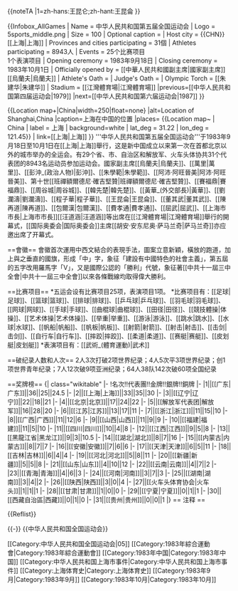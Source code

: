 {{noteTA
|1=zh-hans:王昆仑;zh-hant:王昆侖
}}

{{Infobox_AllGames
| Name = 中华人民共和国第五届全国运动会
| Logo = 5sports_middle.png
| Size = 100
| Optional caption = 
| Host city = {{CHN}}[[上海|上海]]
| Provinces and cities participating = 31個
| Athletes participating = 8943人
| Events = 25个比赛项目<br>1个表演项目
| Opening ceremony = 1983年9月18日
| Closing ceremony = 1983年10月1日
| Officially opened by = [[中華人民共和國副主席|國家副主席]][[烏蘭夫|烏蘭夫]]
| Athlete's Oath = 
| Judge's Oath = 
| Olympic Torch = [[朱建华|朱建华]]
| Stadium = [[江灣體育場|江灣體育場]]
|previous=[[中华人民共和国第四届运动会|1979]]
|next=[[中华人民共和国第六届运动会|1987]]
}}
</div>
{{Location map+|China|width=250|float=none}
 |alt=Location of Shanghai,China
 |caption=上海在中国的位置
 |places=
  {{Location map~ | China
   | label = 上海
   | background=white
    | lat_deg = 31.22
    | lon_deg = 121.45}}
    | link=[[上海|上海]]
}}
</div>
'''中华人民共和国第五届全国运动会'''于1983年9月18日至10月1日在[[上海|上海]]舉行，这是新中国成立以来第一次在首都北京以外的城市举办的全运会。有29个省、市、自治区和解放军、火车头体协共31个代表团的8943名运动员参加运动会。國家副主席[[烏蘭夫|烏蘭夫]]、[[萬里|萬里]]、[[彭沖_(政治人物)|彭沖]]、[[朱學範|朱學範]]、[[阿沛·阿旺晉美|阿沛·阿旺晉美]]、第十世[[班禪額爾德尼·確吉堅贊|班禪額爾德尼·確吉堅贊]]、[[賽福鼎|賽福鼎]]、[[周谷城|周谷城]]、[[韓先楚|韓先楚]]、[[黃華_(外交部長)|黃華]]、[[劉瀾濤|劉瀾濤]]、[[程子華|程子華]]、[[王昆侖|王昆侖]]、[[董其武|董其武]]、[[陳再道|陳再道]]、[[包爾漢|包爾漢]]、[[費孝通|費孝通]]、[[屈武|屈武]]、[[上海市市長|上海市市長]][[汪道涵|汪道涵]]等出席在[[江灣體育場|江灣體育場]]舉行的開幕式，[[国际奥委会|国际奥委会]]主席[[胡安·安东尼奥·萨马兰奇|萨马兰奇]]亦应邀出席了开幕式。

==會徽==
會徽首次運用中西文結合的表現手法，圖案立意新穎，橫放的跑道，加上與之垂直的國旗，形成「中」字，象征「建設有中國特色的社會主義」，第五屆的五字改用羅馬字「V」，又是國際公認的「勝利」代號，象征著[[中共十一屆三中全會|中共十一屆三中全會]]以來各條戰線均取得偉大勝利。

==比赛项目==
*五运会设有比赛项目25项，表演项目1项。
*比赛项目有：[[足球|足球]]、[[篮球|篮球]]、[[排球|排球]]、[[乒乓球|乒乓球]]、[[羽毛球|羽毛球]]、[[网球|网球]]、[[手球|手球]]、[[曲棍球|曲棍球]]、[[田径|田径]]、[[競技體操|体操]]、[[艺术体操|艺术体操]]、[[举重|举重]]、[[游泳|游泳]]、[[跳水|跳水]]、[[水球|水球]]、[[帆船|帆船]]、[[帆板|帆板]]、[[射箭|射箭]]、[[射击|射击]]、[[击剑|击剑]]、[[自行车|自行车]]、[[摔跤|摔跤]]、[[柔道|柔道]]、[[赛艇|赛艇]]、[[皮划艇|皮划艇]]
*表演项目有：[[武術_(體育運動)|武术]]

==破纪录人数和人次==
2人3次打破2项世界纪录；4人5次平3项世界纪录；创1项世界青年纪录；7人12次破9项亚洲纪录；64人38队142次破60项全国纪录

==奖牌榜==
{| class="wikitable" 
|- 
!名次!!代表團!!金牌!!銀牌!!銅牌
|- 
|1||[[广东|广东]]||36||25||24.5
|-
|2||[[上海|上海]]||33||35||30
|-
|3||[[辽宁|辽宁]]||22||18||21
|-
|4||[[北京|北京]]||17||24||22
|-
|5||[[解放军代表团|解放军]]||16||28||20
|-
|6||[[江苏|江苏]]||13||17||11
|-
|7||[[浙江|浙江]]||11||15||10
|-
|8||[[广西|广西]]||11||12||6
|-
|9||[[山西|山西]]||11||9||9
|-
|10||[[福建|福建]]||11||5||10
|-
|11||[[四川|四川]]||10||4||8
|-
|12||[[江西|江西]]||9||5||8
|-
|13||[[黑龍江省|黑龙江]]||9||3||10.5
|-
|14||[[湖北|湖北]]||8||7||16
|-
|15||[[内蒙古|内蒙古]]||8||7||7
|-
|16||[[安徽|安徽]]||7||6||6
|-
|17||[[天津|天津]]||6||5||11
|-
|18||[[吉林|吉林]]||6||4||4
|-
|19||[[河北|河北]]||5||8||11
|-
|20||[[新疆|新疆]]||5||5||8
|-
|21||[[山东|山东]]||4||10||12
|-
|22||[[云南|云南]]||4||7||2
|-
|23||[[青海|青海]]||4||6||3
|-
|24||[[河南|河南]]||3||7||3
|-
|25||[[湖南|湖南]]||3||4||2
|-
|26||[[陕西|陕西]]||3||0||4
|-
|27||[[火车头体育协会|火车头]]||1||1||1
|-
|28||[[甘肃|甘肃]]||1||0||0
|-
|29||[[宁夏|宁夏]]||0||1||1
|-
|30||[[西藏自治區|西藏]]||0||1||0
|-
|31||[[贵州|贵州]]||0||0||1
|}
== 注释 ==

{{Reflist}}

{{-}}
{{中华人民共和国全国运动会}}

[[Category:中华人民共和国全国运动会|05]]
[[Category:1983年綜合運動會|Category:1983年綜合運動會]]
[[Category:1983年中国|Category:1983年中国]]
[[Category:中华人民共和国上海市事件|Category:中华人民共和国上海市事件]]
[[Category:上海体育史|Category:上海体育史]]
[[Category:1983年9月|Category:1983年9月]]
[[Category:1983年10月|Category:1983年10月]]